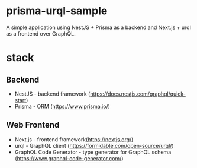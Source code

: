 # prisma-urql-sample

A simple application using NestJS + Prisma as a backend and Next.js + urql as a frontend over GraphQL.

# stack

## Backend

- NestJS - backend framework (https://docs.nestjs.com/graphql/quick-start)
- Prisma - ORM (https://www.prisma.io/)

## Web Frontend

- Next.js - frontend framework(https://nextjs.org/)
- urql - GraphQL client (https://formidable.com/open-source/urql/)
- GraphQL Code Generator - type generator for GraphQL schema (https://www.graphql-code-generator.com/)
